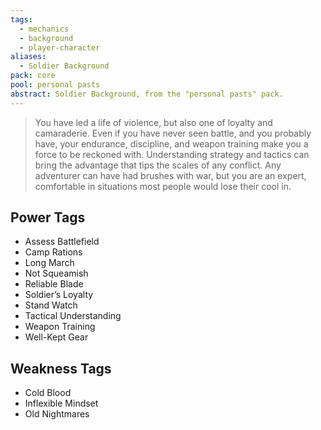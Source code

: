 ```yaml
---
tags:
  - mechanics
  - background
  - player-character
aliases:
  - Soldier Background
pack: core
pool: personal pasts
abstract: Soldier Background, from the "personal pasts" pack.
---
```

> You have led a life of violence, but also one of loyalty and camaraderie. Even if you have never seen battle, and you probably have, your endurance, discipline, and weapon training make you a force to be reckoned with. Understanding strategy and tactics can bring the advantage that tips the scales of any conflict. Any adventurer can have had brushes with war, but you are an expert, comfortable in situations most people would lose their cool in. 

## Power Tags
- Assess Battlefield
- Camp Rations
- Long March
- Not Squeamish
- Reliable Blade
- Soldier’s Loyalty
- Stand Watch
- Tactical Understanding
- Weapon Training
- Well-Kept Gear

## Weakness Tags
- Cold Blood
- Inflexible Mindset
- Old Nightmares

